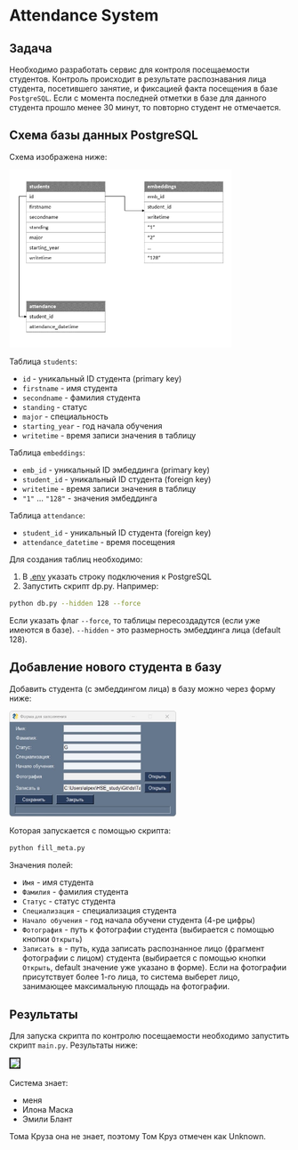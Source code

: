 # Attendance System

## Задача

Необходимо разработать сервис для контроля посещаемости студентов. Контроль происходит в результате распознавания лица студента, посетившего занятие, и фиксацией факта посещения в базе `PostgreSQL`. Если с момента последней отметки в базе для данного студента прошло менее 30 минут, то повторно студент не отмечается.

## Схема базы данных PostgreSQL

Схема изображена ниже:

<img src="db_schema.png" width=400></img>

Таблица `students`:
- `id` - уникальный ID студента (primary key)
- `firstname` - имя студента
- `secondname` - фамилия студента
- `standing` - статус
- `major` - специальность
- `starting_year` - год начала обучения
- `writetime` - время записи значения в таблицу

Таблица `embeddings`:
- `emb_id` - уникальный ID эмбеддинга (primary key)
- `student_id` - уникальный ID студента (foreign key)
- `writetime` - время записи значения в таблицу
- `"1"` ... `"128"` - значения эмбеддинга

Таблица `attendance`:
- `student_id` - уникальный ID студента (foreign key)
- `attendance_datetime` - время посещения

Для создания таблиц необходимо:
1. В [.env](.env) указать строку подключения к PostgreSQL
2. Запустить скрипт dp.py. Например:
```bash
python db.py --hidden 128 --force
```

Если указать флаг `--force`, то таблицы пересоздадутся (если уже имеются в базе). `--hidden` - это размерность эмбеддинга лица (default 128).

## Добавление нового студента в базу

Добавить студента (с эмбеддингом лица) в базу можно через форму ниже:

<img src="form.jpg" width=300></img>

Которая запускается с помощью скрипта:

```bash
python fill_meta.py
```

Значения полей:

- `Имя` - имя студента
- `Фамилия` - фамилия студента
- `Статус` - статус студента
- `Специализация` - специализация студента
- `Начало обучения` - год начала обучени студента (4-ре цифры)
- `Фотография` - путь к фотографии студента (выбирается с помощью кнопки `Открыть`)
- `Записать в` - путь, куда записать распознанное лицо (фрагмент фотографии с лицом) студента (выбирается с помощью кнопки `Открыть`, default значение уже указано в форме). Если на фотографии присутствует более 1-го лица, то система выберет лицо, занимающее максимальную площадь на фотографии.

## Результаты

Для запуска скрипта по контролю посещаемости необходимо запустить скрипт `main.py`. Результаты ниже:

<img src="output.gif" border="2px"></img>

Система знает:
- меня
- Илона Маска
- Эмили Блант

Тома Круза она не знает, поэтому Том Круз отмечен как Unknown.